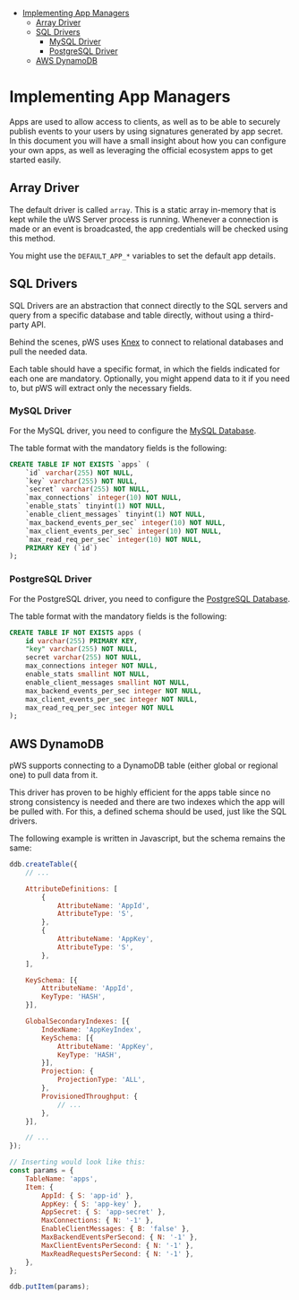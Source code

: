 - [Implementing App Managers](#implementing-app-managers)
  - [Array Driver](#array-driver)
  - [SQL Drivers](#sql-drivers)
    - [MySQL Driver](#mysql-driver)
    - [PostgreSQL Driver](#postgresql-driver)
  - [AWS DynamoDB](#aws-dynamodb)

# Implementing App Managers

Apps are used to allow access to clients, as well as to be able to securely publish events to your users by using signatures generated by app secret. In this document you will have a small insight about how you can configure your own apps, as well as leveraging the official ecosystem apps to get started easily.

## Array Driver

The default driver is called `array`. This is a static array in-memory that is kept while the uWS Server process is running. Whenever a connection is made or an event is broadcasted, the app credentials will be checked using this method.

You might use the `DEFAULT_APP_*` variables to set the default app details.

## SQL Drivers

SQL Drivers are an abstraction that connect directly to the SQL servers and query from a specific database and table directly, without using a third-party API.

Behind the scenes, pWS uses [Knex](https://knexjs.org/) to connect to relational databases and pull the needed data.

Each table should have a specific format, in which the fields indicated for each one are mandatory. Optionally, you might append data to it if you need to, but pWS will extract only the necessary fields.

### MySQL Driver

For the MySQL driver, you need to configure the [MySQL Database](ENV.md#mysql-configuration).

The table format with the mandatory fields is the following:

```sql
CREATE TABLE IF NOT EXISTS `apps` (
    `id` varchar(255) NOT NULL,
    `key` varchar(255) NOT NULL,
    `secret` varchar(255) NOT NULL,
    `max_connections` integer(10) NOT NULL,
    `enable_stats` tinyint(1) NOT NULL,
    `enable_client_messages` tinyint(1) NOT NULL,
    `max_backend_events_per_sec` integer(10) NOT NULL,
    `max_client_events_per_sec` integer(10) NOT NULL,
    `max_read_req_per_sec` integer(10) NOT NULL,
    PRIMARY KEY (`id`)
);
```

### PostgreSQL Driver

For the PostgreSQL driver, you need to configure the [PostgreSQL Database](ENV.md#postgres-configuration).

The table format with the mandatory fields is the following:

```sql
CREATE TABLE IF NOT EXISTS apps (
    id varchar(255) PRIMARY KEY,
    "key" varchar(255) NOT NULL,
    secret varchar(255) NOT NULL,
    max_connections integer NOT NULL,
    enable_stats smallint NOT NULL,
    enable_client_messages smallint NOT NULL,
    max_backend_events_per_sec integer NOT NULL,
    max_client_events_per_sec integer NOT NULL,
    max_read_req_per_sec integer NOT NULL
);
```

## AWS DynamoDB

pWS supports connecting to a DynamoDB table (either global or regional one) to pull data from it.

This driver has proven to be highly efficient for the apps table since no strong consistency is needed and there are two indexes which the app will be pulled with. For this, a defined schema should be used, just like the SQL drivers.

The following example is written in Javascript, but the schema remains the same:

```js
ddb.createTable({
    // ...

    AttributeDefinitions: [
        {
            AttributeName: 'AppId',
            AttributeType: 'S',
        },
        {
            AttributeName: 'AppKey',
            AttributeType: 'S',
        },
    ],

    KeySchema: [{
        AttributeName: 'AppId',
        KeyType: 'HASH',
    }],

    GlobalSecondaryIndexes: [{
        IndexName: 'AppKeyIndex',
        KeySchema: [{
            AttributeName: 'AppKey',
            KeyType: 'HASH',
        }],
        Projection: {
            ProjectionType: 'ALL',
        },
        ProvisionedThroughput: {
            // ...
        },
    }],

    // ...
});

// Inserting would look like this:
const params = {
    TableName: 'apps',
    Item: {
        AppId: { S: 'app-id' },
        AppKey: { S: 'app-key' },
        AppSecret: { S: 'app-secret' },
        MaxConnections: { N: '-1' },
        EnableClientMessages: { B: 'false' },
        MaxBackendEventsPerSecond: { N: '-1' },
        MaxClientEventsPerSecond: { N: '-1' },
        MaxReadRequestsPerSecond: { N: '-1' },
    },
};

ddb.putItem(params);
```
